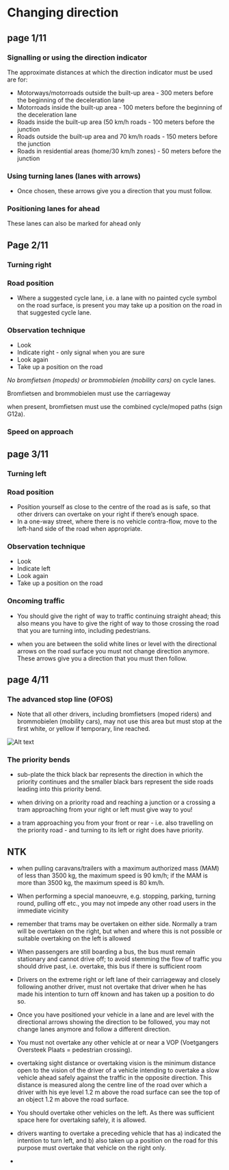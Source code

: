 # Changing direction

## **page 1/11**

### Signalling or using the direction indicator

The approximate distances at which the direction indicator must be used are for:

- Motorways/motorroads outside the built-up area - 300 meters before the beginning of the deceleration lane
- Motorroads inside the built-up area - 100 meters before the beginning of the deceleration lane
- Roads inside the built-up area (50 km/h roads - 100 meters before the junction
- Roads outside the built-up area and 70 km/h roads - 150 meters before the junction
- Roads in residential areas (home/30 km/h zones) - 50 meters before the junction

### Using turning lanes (lanes with arrows)

- Once chosen, these arrows give you a direction that you must follow.

### Positioning lanes for ahead

These lanes can also be marked for ahead only

## **Page 2/11**

### Turning right

### Road position

- Where a suggested cycle lane, i.e. a lane with no painted cycle symbol on the road surface, is present you may take up a position on the road in that suggested cycle lane.

### Observation technique

- Look
- Indicate right - only signal when you are sure
- Look again
- Take up a position on the road

_No bromfietsen (mopeds) or brommobielen (mobility cars)_ on cycle lanes.

Bromfietsen and brommobielen must use the carriageway

when present, bromfietsen must use the combined cycle/moped paths (sign G12a).

### Speed on approach

## **page 3/11**

### Turning left

### Road position

- Position yourself as close to the centre of the road as is safe, so that other drivers can overtake on your right if there’s enough space.
- In a one-way street, where there is no vehicle contra-flow, move to the left-hand side of the road when appropriate.

### Observation technique

- Look
- Indicate left
- Look again
- Take up a position on the road

### Oncoming traffic

- You should give the right of way to traffic continuing straight ahead; this also means you have to give the right of way to those crossing the road that you are turning into, including pedestrians.

- when you are between the solid white lines or level with the directional arrows on the road surface you must not change direction anymore. These arrows give you a direction that you must then follow.

## **page 4/11**

### The advanced stop line (OFOS)

- Note that all other drivers, including bromfietsers (moped riders) and brommobielen (mobility cars), may not use this area but must stop at the first white, or yellow if temporary, line reached.

![Alt text](https://github.com/frhan/study/blob/master/images/h5_11.jpg)

### The priority bends

- sub-plate the thick black bar represents the direction in which the priority continues and the smaller black bars represent the side roads leading into this priority bend.

- when driving on a priority road and reaching a junction or a crossing a tram approaching from your right or left must give way to you!

- a tram approaching you from your front or rear - i.e. also travelling on the priority road - and turning to its left or right does have priority.



## NTK

- when pulling caravans/trailers with a maximum authorized mass (MAM) of less than 3500 kg, the maximum speed is 90 km/h; if the MAM is more than 3500 kg, the maximum speed is 80 km/h.

- When performing a special manoeuvre, e.g. stopping, parking, turning round, pulling off etc., you may not impede any other road users in the immediate vicinity

- remember that trams may be overtaken on either side. Normally a tram will be overtaken on the right, but when and where this is not possible or suitable overtaking on the left is allowed

- When passengers are still boarding a bus, the bus must remain stationary and cannot drive off; to avoid stemming the flow of traffic you should drive past, i.e. overtake, this bus if there is sufficient room

- Drivers on the extreme right or left lane of their carriageway and closely following another driver, must not overtake that driver when he has made his intention to turn off known and has taken up a position to do so.

- Once you have positioned your vehicle in a lane and are level with the directional arrows showing the direction to be followed, you may not change lanes anymore and follow a different direction. 

- You must not overtake any other vehicle at or near a VOP (Voetgangers Oversteek Plaats = pedestrian crossing). 

- overtaking sight distance or overtaking vision is the minimum distance open to the vision of the driver of a vehicle intending to overtake a slow vehicle ahead safely against the traffic in the opposite direction. This distance is measured along the centre line of the road over which a driver with his eye level 1.2 m above the road surface can see the top of an object 1.2 m above the road surface.

- You should overtake other vehicles on the left. As there was sufficient space here for overtaking safely, it is allowed.

- drivers wanting to overtake a preceding vehicle that has a) indicated the intention to turn left, and b) also taken up a position on the road for this purpose must overtake that vehicle on the right only.

- 